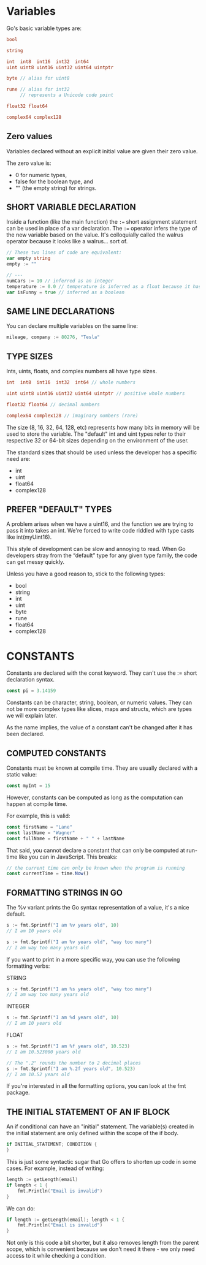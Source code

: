 # Variables

Go's basic variable types are:
```go
bool

string

int  int8  int16  int32  int64
uint uint8 uint16 uint32 uint64 uintptr

byte // alias for uint8

rune // alias for int32
     // represents a Unicode code point

float32 float64

complex64 complex128
```


## Zero values
Variables declared without an explicit initial value are given their zero value.

The zero value is:

- 0 for numeric types,
- false for the boolean type, and
- "" (the empty string) for strings.

## SHORT VARIABLE DECLARATION

Inside a function (like the main function) the `:=` short assignment statement can be used in place of a var declaration. The `:=` operator infers the type of the new variable based on the value. It's colloquially called the walrus operator because it looks like a walrus... sort of.


```go
// These two lines of code are equivalent:
var empty string
empty := ""

// ---
numCars := 10 // inferred as an integer
temperature := 0.0 // temperature is inferred as a float because it has a decimal
var isFunny = true // inferred as a boolean
```


## SAME LINE DECLARATIONS

You can declare multiple variables on the same line:

```go
mileage, company := 80276, "Tesla"
```

## TYPE SIZES

Ints, uints, floats, and complex numbers all have type sizes.

```go
int  int8  int16  int32  int64 // whole numbers

uint uint8 uint16 uint32 uint64 uintptr // positive whole numbers

float32 float64 // decimal numbers

complex64 complex128 // imaginary numbers (rare)
```

The size (8, 16, 32, 64, 128, etc) represents how many bits in memory will be used to store the variable. The "default" int and uint types refer to their respective 32 or 64-bit sizes depending on the environment of the user.

The standard sizes that should be used unless the developer has a specific need are:

- int
- uint
- float64
- complex128

## PREFER "DEFAULT" TYPES

A problem arises when we have a uint16, and the function we are trying to pass it into takes an int. We're forced to write code riddled with type casts like int(myUint16).

This style of development can be slow and annoying to read. When Go developers stray from the “default” type for any given type family, the code can get messy quickly.

Unless you have a good reason to, stick to the following types:

- bool
- string
- int
- uint
- byte
- rune
- float64
- complex128

# CONSTANTS

Constants are declared with the const keyword. They can't use the := short declaration syntax.

```go
const pi = 3.14159
```

Constants can be character, string, boolean, or numeric values. They can not be more complex types like slices, maps and structs, which are types we will explain later.

As the name implies, the value of a constant can't be changed after it has been declared.


## COMPUTED CONSTANTS

Constants must be known at compile time. They are usually declared with a static value:

```go
const myInt = 15
```

However, constants can be computed as long as the computation can happen at compile time.

For example, this is valid:

```go
const firstName = "Lane"
const lastName = "Wagner"
const fullName = firstName + " " + lastName
```

That said, you cannot declare a constant that can only be computed at run-time like you can in JavaScript. This breaks:

```js
// the current time can only be known when the program is running
const currentTime = time.Now()
```

## FORMATTING STRINGS IN GO

The %v variant prints the Go syntax representation of a value, it's a nice default.

```go
s := fmt.Sprintf("I am %v years old", 10)
// I am 10 years old

s := fmt.Sprintf("I am %v years old", "way too many")
// I am way too many years old
```

If you want to print in a more specific way, you can use the following formatting verbs:

STRING
```go
s := fmt.Sprintf("I am %s years old", "way too many")
// I am way too many years old
```

INTEGER
```go
s := fmt.Sprintf("I am %d years old", 10)
// I am 10 years old
```

FLOAT
```go
s := fmt.Sprintf("I am %f years old", 10.523)
// I am 10.523000 years old

// The ".2" rounds the number to 2 decimal places
s := fmt.Sprintf("I am %.2f years old", 10.523)
// I am 10.52 years old
```

If you're interested in all the formatting options, you can look at the fmt package.

## THE INITIAL STATEMENT OF AN IF BLOCK

An if conditional can have an "initial" statement. The variable(s) created in the initial statement are only defined within the scope of the if body.

```go
if INITIAL_STATEMENT; CONDITION {
}
```

This is just some syntactic sugar that Go offers to shorten up code in some cases. For example, instead of writing:

```go
length := getLength(email)
if length < 1 {
    fmt.Println("Email is invalid")
}
```

We can do:
```go
if length := getLength(email); length < 1 {
    fmt.Println("Email is invalid")
}
```

Not only is this code a bit shorter, but it also removes length from the parent scope, which is convenient because we don't need it there - we only need access to it while checking a condition.